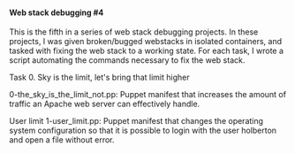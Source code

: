 #### Web stack debugging #4 
This is the fifth in a series of web stack debugging projects. In these projects, I was given broken/bugged webstacks in isolated containers, and tasked with fixing the web stack to a working state. For each task, I wrote a script automating the commands necessary to fix the web stack.

Task 0. Sky is the limit, let's bring that limit higher

0-the_sky_is_the_limit_not.pp: Puppet manifest that increases the amount of traffic an Apache web server can effectively handle.

User limit
1-user_limit.pp: Puppet manifest that changes the operating system configuration so that it is possible to login with the user holberton and open a file without error.